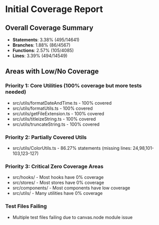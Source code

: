 # Initial Coverage Report

## Overall Coverage Summary
- **Statements**: 3.38% (495/14641)
- **Branches**: 1.88% (86/4567)
- **Functions**: 2.57% (105/4085)
- **Lines**: 3.39% (494/14549)

## Areas with Low/No Coverage

### Priority 1: Core Utilities (100% coverage but more tests needed)
- src/utils/formatDateAndTime.ts - 100% covered
- src/utils/formatUtils.ts - 100% covered
- src/utils/getFileExtension.ts - 100% covered
- src/utils/titleizeString.ts - 100% covered
- src/utils/truncateString.ts - 100% covered

### Priority 2: Partially Covered Utils
- src/utils/ColorUtils.ts - 86.27% statements (missing lines: 24,98,101-103,123-127)

### Priority 3: Critical Zero Coverage Areas
- src/hooks/ - Most hooks have 0% coverage
- src/stores/ - Most stores have 0% coverage  
- src/components/ - Most components have low coverage
- src/utils/ - Many utilities have 0% coverage

### Test Files Failing
- Multiple test files failing due to canvas.node module issue